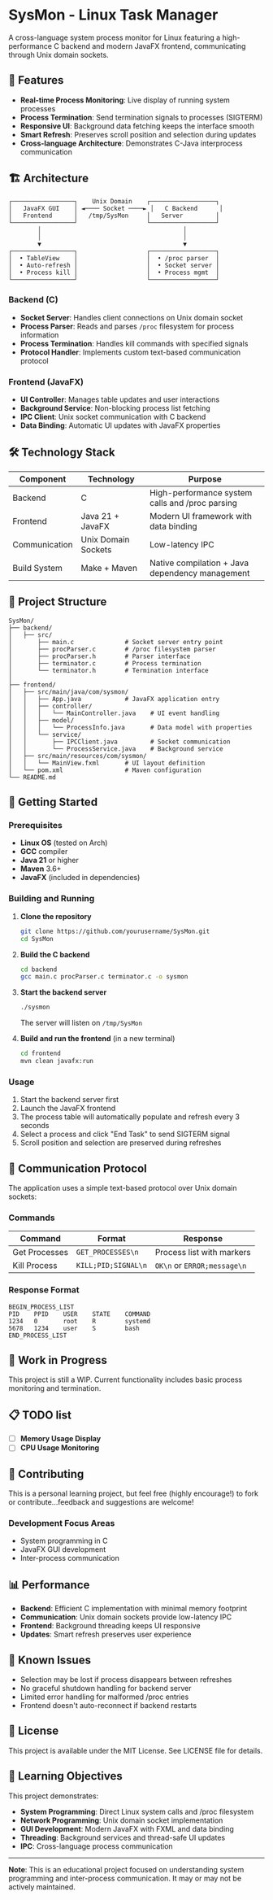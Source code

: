 # SysMon - Linux Task Manager

A cross-language system process monitor for Linux featuring a high-performance C backend and modern JavaFX frontend, communicating through Unix domain sockets.

## 🚀 Features

- **Real-time Process Monitoring**: Live display of running system processes
- **Process Termination**: Send termination signals to processes (SIGTERM)
- **Responsive UI**: Background data fetching keeps the interface smooth
- **Smart Refresh**: Preserves scroll position and selection during updates
- **Cross-language Architecture**: Demonstrates C-Java interprocess communication

## 🏗️ Architecture

```
┌─────────────────┐    Unix Domain    ┌──────────────────┐
│   JavaFX GUI    │ ◄──── Socket ────► │   C Backend      │
│   Frontend      │   /tmp/SysMon     │   Server         │
└─────────────────┘                   └──────────────────┘
        │                                       │
        │                                       │
        ▼                                       ▼
┌─────────────────┐                   ┌──────────────────┐
│  • TableView    │                   │  • /proc parser  │
│  • Auto-refresh │                   │  • Socket server │
│  • Process kill │                   │  • Process mgmt  │
└─────────────────┘                   └──────────────────┘
```

### Backend (C)

- **Socket Server**: Handles client connections on Unix domain socket
- **Process Parser**: Reads and parses `/proc` filesystem for process information
- **Process Termination**: Handles kill commands with specified signals
- **Protocol Handler**: Implements custom text-based communication protocol

### Frontend (JavaFX)

- **UI Controller**: Manages table updates and user interactions
- **Background Service**: Non-blocking process list fetching
- **IPC Client**: Unix socket communication with C backend
- **Data Binding**: Automatic UI updates with JavaFX properties

## 🛠️ Technology Stack

| Component     | Technology          | Purpose                                         |
| ------------- | ------------------- | ----------------------------------------------- |
| Backend       | C                   | High-performance system calls and /proc parsing |
| Frontend      | Java 21 + JavaFX    | Modern UI framework with data binding           |
| Communication | Unix Domain Sockets | Low-latency IPC                                 |
| Build System  | Make + Maven        | Native compilation + Java dependency management |

## 📁 Project Structure

```
SysMon/
├── backend/
│   ├── src/
│       ├── main.c              # Socket server entry point
│       ├── procParser.c        # /proc filesystem parser
│       ├── procParser.h        # Parser interface
│       ├── terminator.c        # Process termination
│       └── terminator.h        # Termination interface
│
├── frontend/
│   ├── src/main/java/com/sysmon/
│   │   ├── App.java            # JavaFX application entry
│   │   ├── controller/
│   │   │   └── MainController.java    # UI event handling
│   │   ├── model/
│   │   │   └── ProcessInfo.java       # Data model with properties
│   │   └── service/
│   │       ├── IPCClient.java         # Socket communication
│   │       └── ProcessService.java    # Background service
│   ├── src/main/resources/com/sysmon/
│   │   └── MainView.fxml       # UI layout definition
│   └── pom.xml                 # Maven configuration
└── README.md
```

## 🚀 Getting Started

### Prerequisites

- **Linux OS** (tested on Arch)
- **GCC** compiler
- **Java 21** or higher
- **Maven** 3.6+
- **JavaFX** (included in dependencies)

### Building and Running

1. **Clone the repository**

    ```bash
    git clone https://github.com/yourusername/SysMon.git
    cd SysMon
    ```

2. **Build the C backend**

    ```bash
    cd backend
    gcc main.c procParser.c terminator.c -o sysmon
    ```

3. **Start the backend server**

    ```bash
    ./sysmon
    ```

    The server will listen on `/tmp/SysMon`

4. **Build and run the frontend** (in a new terminal)
    ```bash
    cd frontend
    mvn clean javafx:run
    ```

### Usage

1. Start the backend server first
2. Launch the JavaFX frontend
3. The process table will automatically populate and refresh every 3 seconds
4. Select a process and click "End Task" to send SIGTERM signal
5. Scroll position and selection are preserved during refreshes

## 🔌 Communication Protocol

The application uses a simple text-based protocol over Unix domain sockets:

### Commands

| Command       | Format              | Response                    |
| ------------- | ------------------- | --------------------------- |
| Get Processes | `GET_PROCESSES\n`   | Process list with markers   |
| Kill Process  | `KILL;PID;SIGNAL\n` | `OK\n` or `ERROR;message\n` |

### Response Format

```
BEGIN_PROCESS_LIST
PID    PPID    USER    STATE    COMMAND
1234   0       root    R        systemd
5678   1234    user    S        bash
END_PROCESS_LIST
```

## 🚧 Work in Progress

This project is still a WIP. Current functionality includes basic process monitoring and termination.

## 📋 TODO list

- [ ] **Memory Usage Display**
- [ ] **CPU Usage Monitoring**

## 🤝 Contributing

This is a personal learning project, but feel free (highly encourage!) to fork or contribute...feedback and suggestions are welcome!

### Development Focus Areas

- System programming in C
- JavaFX GUI development
- Inter-process communication

## 📊 Performance

- **Backend**: Efficient C implementation with minimal memory footprint
- **Communication**: Unix domain sockets provide low-latency IPC
- **Frontend**: Background threading keeps UI responsive
- **Updates**: Smart refresh preserves user experience

## 🐛 Known Issues

- Selection may be lost if process disappears between refreshes
- No graceful shutdown handling for backend server
- Limited error handling for malformed /proc entries
- Frontend doesn't auto-reconnect if backend restarts

## 📝 License

This project is available under the MIT License. See LICENSE file for details.

## 🎯 Learning Objectives

This project demonstrates:

- **System Programming**: Direct Linux system calls and /proc filesystem
- **Network Programming**: Unix domain socket implementation
- **GUI Development**: Modern JavaFX with FXML and data binding
- **Threading**: Background services and thread-safe UI updates
- **IPC**: Cross-language process communication

---

**Note**: This is an educational project focused on understanding system programming and inter-process communication. It may or may not be actively maintained.
